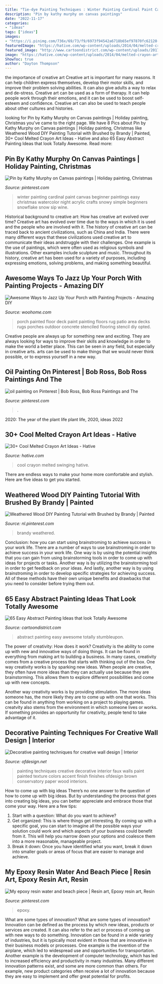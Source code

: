 ```yaml
---
title: "Tie-dye Painting Techniques : Winter Painting Cardinal Paint Canvas Beginner Paintings Easy Christmas Watercolor Night Acrylic Crafts Snowy Simple Beginners Snowflake Snow Sip Wine"
description: "Pin by kathy murphy on canvas paintings"
date: "2022-11-17"
categories:
- "ideas"
tags: ["ideas"]
images:
- "https://i.pinimg.com/736x/69/73/f9/6973f94542a6718b65ef97870fc62120--beginner-painting-winter-painting.jpg"
featuredImage: "https://hative.com/wp-content/uploads/2014/04/melted-crayon-art/16-girl-swinging.jpg"
featured_image: "http://www.cartoondistrict.com/wp-content/uploads/2017/05/Easy-Abstract-Painting-Ideas37.jpg"
image: "https://hative.com/wp-content/uploads/2014/04/melted-crayon-art/16-girl-swinging.jpg"
ShowToc: true
author: "Dayton Thompson"
---
```



the importance of creative art
Creative art is important for many reasons. It can help children express themselves, develop their motor skills, and improve their problem solving abilities. It can also give adults a way to relax and de-stress.
Creative art can be used as a form of therapy. It can help people work through their emotions, and it can be used to boost self-esteem and confidence. Creative art can also be used to teach people about other cultures and histories.

	

		
looking for Pin by Kathy Murphy on Canvas paintings | Holiday painting, Christmas you've came to the right page. We have 8 Pics about Pin by Kathy Murphy on Canvas paintings | Holiday painting, Christmas like Weathered Wood DIY Painting Tutorial with Brushed by Brandy | Painted, 30+ Cool Melted Crayon Art Ideas - Hative and also 65 Easy Abstract Painting Ideas that look Totally Awesome. Read more:
		
    
## Pin By Kathy Murphy On Canvas Paintings | Holiday Painting, Christmas

<img loading=lazy src="https://i.pinimg.com/736x/69/73/f9/6973f94542a6718b65ef97870fc62120--beginner-painting-winter-painting.jpg" onerror="this.onerror=null;this.src='https://tse1.mm.bing.net/th?id=OIP.gAKLNqpU1qIHW-W7jdPRUwHaJ4&amp;pid=15.1';" alt="Pin by Kathy Murphy on Canvas paintings | Holiday painting, Christmas">

_Source: pinterest.com_

>winter painting cardinal paint canvas beginner paintings easy christmas watercolor night acrylic crafts snowy simple beginners snowflake snow sip wine. 

	

Historical background to creative art: How has creative art evolved over time?
Creative art has evolved over time due to the ways in which it is used and the people who are involved with it. The history of creative art can be traced back to ancient civilizations, such as China and India. There were many different ways that these civilizations used creative art to communicate their ideas andstruggle with their challenges. One example is the use of paintings, which were often used as religious symbols and illustrations. Other examples include sculpture and music. Throughout its history, creative art has been used for a variety of purposes, including expressing emotions, solving problems, and making something beautiful.

    
## Awesome Ways To Jazz Up Your Porch With Painting Projects - Amazing DIY

<img loading=lazy src="https://www.woohome.com/wp-content/uploads/2017/04/painted-porch-floor-12.jpg" onerror="this.onerror=null;this.src='https://tse3.mm.bing.net/th?id=OIP.8eSymdP_hjqSWMeS_BX6JwHaNK&amp;pid=15.1';" alt="Awesome Ways to Jazz Up Your Porch with Painting Projects - Amazing DIY">

_Source: woohome.com_

>porch painted floor deck paint painting floors rug patio area decks rugs porches outdoor concrete stenciled flooring stencil diy opted. 

	

Creative people are always up for something new and exciting. They are always looking for ways to improve their skills and knowledge in order to make the world a better place. This can be seen in any field, but especially in creative arts. arts can be used to make things that we would never think possible, or to express yourself in a new way.

    
## Oil Painting On Pinterest | Bob Ross, Bob Ross Paintings And The

<img loading=lazy src="https://i.pinimg.com/736x/85/2b/22/852b2248be9cd48eb2f5a3026c97d8d0--bob-ross-paintings-oil-paintings.jpg" onerror="this.onerror=null;this.src='https://tse3.mm.bing.net/th?id=OIP.ZMAr0ORGSpMG_bVkpXqDPgHaJ5&amp;pid=15.1';" alt="oil painting on Pinterest | Bob Ross, Bob Ross Paintings and The">

_Source: pinterest.com_

>. 

	

2020: The year of the plant life
plant life, 2020, ideas 2022

    
## 30+ Cool Melted Crayon Art Ideas - Hative

<img loading=lazy src="https://hative.com/wp-content/uploads/2014/04/melted-crayon-art/16-girl-swinging.jpg" onerror="this.onerror=null;this.src='https://tse3.mm.bing.net/th?id=OIP.mtToqc8gxJVeDjf_11pDoAHaJ4&amp;pid=15.1';" alt="30+ Cool Melted Crayon Art Ideas - Hative">

_Source: hative.com_

>cool crayon melted swinging hative. 

	

There are endless ways to make your home more comfortable and stylish. Here are five ideas to get you started.

    
## Weathered Wood DIY Painting Tutorial With Brushed By Brandy | Painted

<img loading=lazy src="https://i.pinimg.com/736x/06/5d/94/065d94db8983ccb1f0c63460378c1e7c.jpg" onerror="this.onerror=null;this.src='https://tse2.mm.bing.net/th?id=OIP.uojzKXu4TxDyWOEX8qywQQHaLH&amp;pid=15.1';" alt="Weathered Wood DIY Painting Tutorial with Brushed by Brandy | Painted">

_Source: nl.pinterest.com_

>brandy weathered. 

	

Conclusion: how you can start using brainstroming to achieve success in your work life.
There are a number of ways to use brainstroming in order to achieve success in your work life. One way is by using the potential insights that you can gain from using brainstorming tools in order to come up with ideas for projects or tasks. Another way is by utilizing the brainstorming tool in order to get feedback on your ideas. And lastly, another way is by using brainstroming in order to develop specific strategies for achieving success. All of these methods have their own unique benefits and drawbacks that you need to consider before trying them out.

    
## 65 Easy Abstract Painting Ideas That Look Totally Awesome

<img loading=lazy src="http://www.cartoondistrict.com/wp-content/uploads/2017/05/Easy-Abstract-Painting-Ideas37.jpg" onerror="this.onerror=null;this.src='https://tse3.mm.bing.net/th?id=OIP.Q-Qz5tIBlcMMBTShQnF-HgHaKV&amp;pid=15.1';" alt="65 Easy Abstract Painting Ideas that look Totally Awesome">

_Source: cartoondistrict.com_

>abstract painting easy awesome totally stumbleupon. 

	

The power of creativity: How does it work?
Creativity is the ability to come up with new and innovative ways of doing things. It can be found in everything from making art to building a business. In many cases, creativity comes from a creative process that starts with thinking out of the box.
One way creativity works is by sparking new ideas. When people are creative, they often have more ideas than they can actually use because they are brainstorming. This allows them to explore different possibilities and come up with new concepts.

Another way creativity works is by providing stimulation. The more ideas someone has, the more likely they are to come up with one that works. This can be found in anything from working on a project to playing games. creatvity also stems from the environment in which someone lives or works. If something provides an opportunity for creativity, people tend to take advantage of it.

    
## Decorative Painting Techniques For Creative Wall Design | Interior

<img loading=lazy src="http://www.ofdesign.net/wp-content/uploads/files/2/5/0/decorative-painting-techniques-for-creative-wall-design-17-250.jpg" onerror="this.onerror=null;this.src='https://tse3.mm.bing.net/th?id=OIP.yQxLJ1GGwyUvOiPGEgW2cAHaNA&amp;pid=15.1';" alt="Decorative painting techniques for creative wall design | Interior">

_Source: ofdesign.net_

>painting techniques creative decorative interior faux walls paint painted texture colors accent finish finishes ofdesign brown conservatory paper wood interiors. 

	

How to come up with big ideas
There’s no one answer to the question of how to come up with big ideas. But by understanding the process that goes into creating big ideas, you can better appreciate and embrace those that come your way. Here are a few tips:
1. Start with a question: What do you want to achieve?
2. Get organized: This is where things get interesting. By coming up with a specific goal, you can start to imagine all the possible ways your solution could work and which aspects of your business could benefit from it. This will help you narrow down your options and coalesce them into a more reasonable, manageable project.
3. Break it down: Once you have identified what you want, break it down into smaller goals or areas of focus that are easier to manage and achieve.

    
## My Epoxy Resin Water And Beach Piece | Resin Art, Epoxy Resin Art, Resin

<img loading=lazy src="https://i.pinimg.com/736x/e9/22/b8/e922b81a9f6a84901003b91e35ef8040.jpg" onerror="this.onerror=null;this.src='https://tse3.mm.bing.net/th?id=OIP.a5RyHWZHmjNSrc38rxbkqQHaJ3&amp;pid=15.1';" alt="My epoxy resin water and beach piece | Resin art, Epoxy resin art, Resin">

_Source: pinterest.com_

>epoxy. 

	

What are some types of innovation?
What are some types of innovation? Innovation can be defined as the process by which new ideas, products or services are created. It can also refer to the act or process of coming up with new ways to do something. 
Innovation can be found in a wide variety of industries, but it is typically most evident in those that are innovative in their business models or processes. One example is the invention of the airplane, which led to widespread use and opportunities for transportation. Another example is the development of computer technology, which has led to increased efficiency and productivity in many industries. 
Many different innovation patterns exist, and some are more common than others. For example, new product categories often receive a lot of innovation because they are easy to implement and offer great potential for profits.

